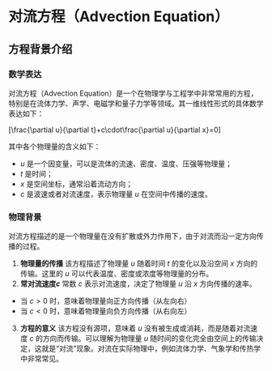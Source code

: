 # 对流方程（Advection Equation）

## 方程背景介绍

### 数学表达

对流方程（Advection Equation）是一个在物理学与工程学中非常常用的方程，特别是在流体力学、声学、电磁学和量子力学等领域。其一维线性形式的具体数学表达如下：

\[\frac{\partial u}{\partial t}+c\cdot\frac{\partial u}{\partial x}=0\]

其中各个物理量的含义如下：
- $u$ 是一个因变量，可以是流体的流速、密度、温度、压强等物理量；
- $t$ 是时间；
- $x$ 是空间坐标，通常沿着流动方向；
- $c$ 是波速或者对流速度，表示物理量 $u$ 在空间中传播的速度。

### 物理背景

对流方程描述的是一个物理量在没有扩散或外力作用下，由于对流而沿一定方向传播的过程。

1. **物理量的传播**
该方程描述了物理量 $u$ 随着时间 $t$ 的变化以及沿空间 $x$ 方向的传输。这里的 $u$ 可以代表温度、密度或浓度等物理量的分布。
2. **常对流速度$c$**
常数 $c$ 表示对流速度，决定了物理量 $u$ 沿 $x$ 方向传播的速率。
- 当 $c>0$ 时，意味着物理量向正方向传播（从左向右）
- 当 $c<0$ 时，意味着物理量向负方向传播（从右向左）
3. **方程的意义**
该方程没有源项，意味着 $u$ 没有被生成或消耗，而是随着对流速度 $c$ 的方向而传输。可以理解为物理量 $u$ 随时间的变化完全由空间上的传输决定，这就是“对流”现象。对流在实际物理中，例如流体力学、气象学和传热学中非常常见。
